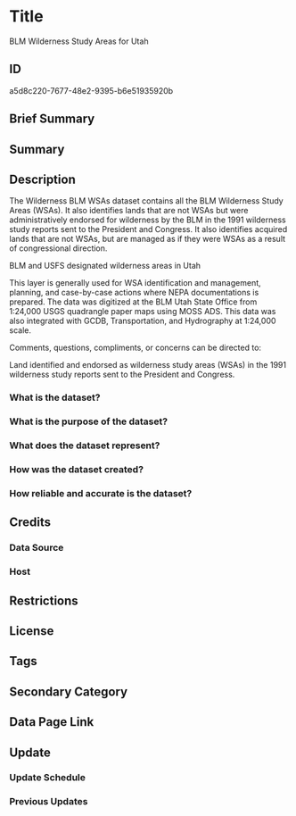 # Title

BLM Wilderness Study Areas for Utah

## ID

a5d8c220-7677-48e2-9395-b6e51935920b

## Brief Summary

## Summary

## Description

The Wilderness BLM WSAs dataset contains all the BLM Wilderness Study Areas (WSAs). It also identifies lands that are not WSAs but were administratively endorsed for wilderness by the BLM in the 1991 wilderness study reports sent to the President and Congress. It also identifies acquired lands that are not WSAs, but are managed as if they were WSAs as a result of congressional direction.

BLM and USFS designated wilderness areas in Utah

This layer is generally used for WSA identification and management, planning, and case-by-case actions where NEPA documentations is prepared. The data was digitized at the BLM Utah State Office from 1:24,000 USGS quadrangle paper maps using MOSS ADS. This data was also integrated with GCDB, Transportation, and Hydrography at 1:24,000 scale.

Comments, questions, compliments, or concerns can be directed to:

Land identified and endorsed as wilderness study areas (WSAs) in the 1991 wilderness study reports sent to the President and Congress.

### What is the dataset?

### What is the purpose of the dataset?

### What does the dataset represent?

### How was the dataset created?

### How reliable and accurate is the dataset?

## Credits

### Data Source

### Host

## Restrictions

## License

## Tags

## Secondary Category

## Data Page Link

## Update

### Update Schedule

### Previous Updates
